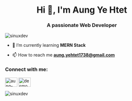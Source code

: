 <h1 align="center">Hi 👋, I'm Aung Ye Htet</h1>
<h3 align="center">A passionate Web Developer</h3>

<p align="left"> <img src="https://komarev.com/ghpvc/?username=sinuxdev&label=Profile%20views&color=0e75b6&style=flat" alt="sinuxdev" /> </p>

- 🌱 I’m currently learning **MERN Stack**

- 📫 How to reach me **aung.yehtet1738@gmail.com**

<h3 align="left">Connect with me:</h3>
<p align="left">
<a href="https://linkedin.com/in/aung-ye-htet-93b36325a/" target="blank"><img align="center" src="https://raw.githubusercontent.com/rahuldkjain/github-profile-readme-generator/master/src/images/icons/Social/linked-in-alt.svg" alt="aung-ye-htet-93b36325a/" height="30" width="40" /></a>
<a href="https://fb.com/desmond.desmondabreu.1" target="blank"><img align="center" src="https://raw.githubusercontent.com/rahuldkjain/github-profile-readme-generator/master/src/images/icons/Social/facebook.svg" alt="desmond.desmondabreu.1" height="30" width="40" /></a>
</p>

<p><img align="center" src="https://github-readme-stats.vercel.app/api/top-langs?username=sinuxdev&show_icons=true&locale=en&layout=compact" alt="sinuxdev" /></p>
